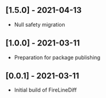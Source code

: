## [1.5.0] - 2021-04-13

* Null safety migration

## [1.0.0] - 2021-03-11

* Preparation for package publishing

## [0.0.1] - 2021-03-11

* Initial build of FireLineDiff
